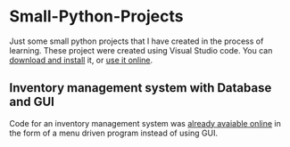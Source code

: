 # Small-Python-Projects
Just some small python projects that I have created in the process of learning.
These project were created using Visual Studio code. You can [download and install](https://code.visualstudio.com/download) it, or [use it online](https://vscode.dev/).

## Inventory management system with Database and GUI
Code for an inventory management system was [already avaiable online](https://www.sourcecodester.com/python/16703/stock-inventory-system-python-free-source-code.html) in the form of a menu driven program instead of using GUI.

